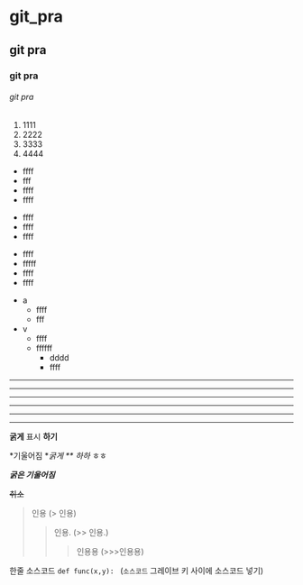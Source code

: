 # git_pra

## git pra

### git pra

###### git pra

1. 1111
2. 2222
3. 3333
4. 4444

- ffff
- fff
- ffff
- ffff

+ ffff
+ ffff
+ ffff

* ffff
* fffff
* ffff
* ffff

- a
  - ffff
  + fff
- v
  * ffff
  + ffffff  
    + dddd
    + ffff

---

------------

- - -

***

************

* * *

**굵게** 표시 __하기__ 

*기울어짐 **굵게 ** 하하* ㅎㅎ

***굵은 기울어짐*** 

~~취소~~ 

> 인용     (> 인용)
>> 인용.   (>> 인용.)
>>> 인용용 (>>>인용용)

한줄 소스코드 `def func(x,y): ` (`소스코드` 그레이브 키 사이에 소스코드 넣기)
